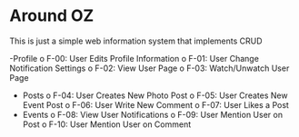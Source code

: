 # Around OZ

This is just a simple web information system that implements CRUD

-Profile
o F-00: User Edits Profile Information
o F-01: User Change Notification Settings
o F-02: View User Page
o F-03: Watch/Unwatch User Page
- Posts
o F-04: User Creates New Photo Post
o F-05: User Creates New Event Post
o F-06: User Write New Comment
o F-07: User Likes a Post
- Events
o F-08: View User Notifications
o F-09: User Mention User on Post
o F-10: User Mention User on Comment